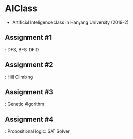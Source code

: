 # AIClass
- Artificial Inteligence class in Hanyang University (2019-2)

## Assignment #1

: DFS, BFS, DFID

## Assignment #2

: Hill Climbing

## Assignment #3

: Genetic Algorithm

## Assignment #4

: Propositional logic: SAT Solver
